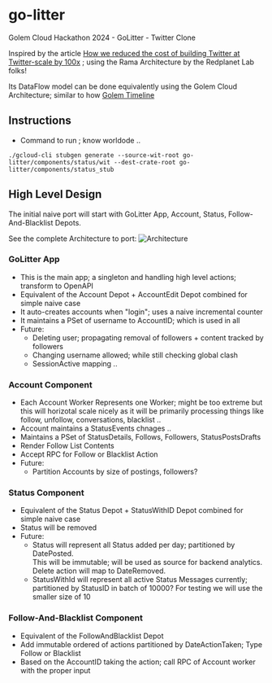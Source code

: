 # go-litter
Golem Cloud Hackathon 2024 - GoLitter - Twitter Clone

Inspired by the article [How we reduced the cost of building Twitter at Twitter-scale by 100x](https://blog.redplanetlabs.com/2023/08/15/how-we-reduced-the-cost-of-building-twitter-at-twitter-scale-by-100x/#Representing_data)
; using the Rama Architecture by the Redplanet Lab folks!

Its DataFlow model can be done equivalently using the Golem Cloud Architecture; similar to how [Golem Timeline](https://github.com/afsalthaj/golem-timeline)

## Instructions
- Command to run ; know worldode ..

```./gcloud-cli stubgen generate --source-wit-root go-litter/components/status/wit --dest-crate-root go-litter/components/status_stub```



## High Level Design

The initial naive port will start with GoLitter App, Account, Status, Follow-And-Blacklist Depots.

See the complete Architecture to port:
![Architecture](https://i0.wp.com/blog.redplanetlabs.com/wp-content/uploads/2023/07/timelines-diagram.png?w=1312&ssl=1)


### GoLitter App

- This is the main app; a singleton and handling high level actions; transform to OpenAPI
- Equivalent of the Account Depot + AccountEdit Depot combined for simple naive case
- It auto-creates accounts when "login"; uses a naive incremental counter
- It maintains a PSet of username to AccountID; which is used in all
- Future:
  - Deleting user; propagating removal of followers + content tracked by followers
  - Changing username allowed; while still checking global clash
  - SessionActive mapping ..

### Account Component

- Each Account Worker Represents one Worker; might be too extreme but this will horizotal scale nicely as it
  will be primarily processing things like follow, unfollow, conversations, blacklist ..
- Account maintains a StatusEvents chnages ..
- Maintains a PSet of StatusDetails, Follows, Followers, StatusPostsDrafts
- Render Follow List Contents
- Accept RPC for Follow or Blacklist Action
- Future:
  - Partition Accounts by size of postings, followers?

### Status Component

- Equivalent of the Status Depot + StatusWithID Depot combined for simple naive case
- Status will be removed
- Future: 
  - Status will represent all Status added per day; partitioned by DatePosted.  
    This will be immutable; will be used as source for backend analytics.  Delete action will map to DateRemoved.
  - StatusWithId will represent all active Status Messages currently; partitioned by StatusID in batch of 10000? 
    For testing we will use the smaller size of 10 

### Follow-And-Blacklist Component

- Equivalent of the FollowAndBlacklist Depot
- Add immutable ordered of actions partitioned by DateActionTaken; Type Follow or Blacklist
- Based on the AccountID taking the action; call RPC of Account worker with the proper input
